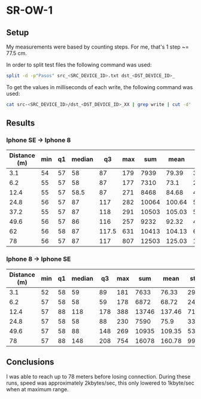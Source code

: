 # SR-OW-1

## Setup

My measurements were based by counting steps. For me, that's 1 step ~= 77.5 cm.

In order to split test files the following command was used:
```bash
split -d -p"Pasos" src_<SRC_DEVICE_ID>.txt dst_<DST_DEVICE_ID>_
```

To get the values in milliseconds of each write, the following command was used:
```bash
cat src-<SRC_DEVICE_ID>/dst_<DST_DEVICE_ID>_XX | grep write | cut -d' ' -f8
```

## Results

### Iphone SE -> Iphone 8

| Distance (m) | min | q1  | median | q3   | max | sum  | mean   | stddev  | stderr   | variance |
| ------------ | --- | --- | ------ | ---- | --- | ---- | ------ | ------- | -------- | -------- |
| 3.1          | 54  | 57  | 58     | 87   | 179 | 7939 | 79.39  | 34.735  | 3.4735   | 1206.52  |
| 6.2          | 55  | 57  | 58     | 87   | 177 | 7310 | 73.1   | 25.3921 | 2.53921  | 644.758  |
| 12.4         | 55  | 57  | 58.5   | 87   | 271 | 8468 | 84.68  | 40.7448 | 4.07448  | 1660.14  |
| 24.8         | 56  | 57  | 87     | 117  | 282 | 10064| 100.64 | 53.0613 | 5.30613  | 2815.51  |
| 37.2         | 55  | 57  | 87     | 118  | 291 | 10503| 105.03 | 53.5689 | 5.35689  | 2869.63  |
| 49.6         | 56  | 57  | 86     | 116  | 257 | 9232 | 92.32  | 40.2823 | 4.02823  | 1622.66  |
| 62           | 56  | 58  | 87     | 117.5| 631 | 10413| 104.13 | 64.2847 | 6.42847  | 4132.52  |
| 78           | 56  | 57  | 87     | 117  | 807 | 12503| 125.03 | 135.367 | 13.5367  | 18324.4  |

### Iphone 8 -> Iphone SE

| Distance (m) | min | q1  | median | q3   | max | sum  | mean   | stddev  | stderr   | variance |
| ------------ | --- | --- | ------ | ---- | --- | ---- | ------ | ------- | -------- | -------- |
| 3.1          | 52  | 58  | 59     | 89   | 181 | 7633 | 76.33  | 29.5488 | 2.95488  | 873.132  |
| 6.2          | 57  | 58  | 58     | 59   | 178 | 6872 | 68.72  | 24.0853 | 2.40853  | 580.103  |
| 12.4         | 57  | 88  | 118    | 178  | 388 | 13746| 137.46 | 71.42   | 7.142    | 5100.82  |
| 24.8         | 57  | 58  | 58     | 88   | 230 | 7590 | 75.9   | 33.4188 | 3.34188  | 1116.82  |
| 49.6         | 57  | 58  | 88     | 148  | 269 | 10935| 109.35 | 53.5317 | 5.35317  | 2865.64  |
| 78           | 57  | 88  | 148    | 208  | 754 | 16078| 160.78 | 99.5552 | 9.95552  | 9911.24  |

## Conclusions

I was able to reach up to 78 meters before losing connection. During these runs,
speed was approximately 2kbytes/sec, this only lowered to 1kbyte/sec when at
maximum range.

